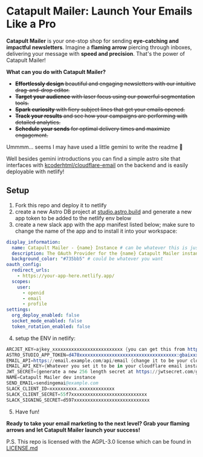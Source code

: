 # Catapult Mailer: Launch Your Emails Like a Pro 

**Catapult Mailer** is your one-stop shop for sending **eye-catching and impactful newsletters**.  Imagine a **flaming arrow** piercing through inboxes, delivering your message with **speed and precision**. That's the power of Catapult Mailer!

**What can you do with Catapult Mailer?**

 * ~~**Effortlessly design** beautiful and engaging newsletters with our intuitive drag-and-drop editor.~~
* ~~**Target your audience** with laser focus using our powerful segmentation tools.~~
* ~~**Spark curiosity** with fiery subject lines that get your emails opened.~~
* ~~**Track your results** and see how your campaigns are performing with detailed analytics.~~
* ~~**Schedule your sends** for optimal delivery times and maximize engagement.~~

Ummmm... seems I may have used a little gemini to write the readme :shushing_face:  

Well besides gemini introductions you can find a simple astro site that interfaces with [kcoderhtml/cloudflare-email](https://github.com/kcoderhtml/cloudflare-email) on the backend and is easily deployable with netlify!

## Setup
1. Fork this repo and deploy it to netlify
2. create a new Astro DB project at [studio.astro.build](https://studio.astro.build/) and generate a new app token to be added to the netlify env below
3. create a new slack app with the app manifest listed below; make sure to change the name of the app and to install it into your workspace:
```yaml
display_information:
  name: Catapult Mailer - {name} Instance # can be whatever this is just what I use
  description: The OAuth Provider for the {name} Catapult Mailer instance # same here
  background_color: "#735bb5" # could be whatever you want
oauth_config:
  redirect_urls:
    - https://your-app-here.netlify.app/
  scopes:
    user:
      - openid
      - email
      - profile
settings:
  org_deploy_enabled: false
  socket_mode_enabled: false
  token_rotation_enabled: false
```
4. setup the ENV in netlify:
```s
ARCJET_KEY=ajkey_xxxxxxxxxxxxxxxxxxxxxxxxxx {you can get this from https://arcjet.com/}
ASTRO_STUDIO_APP_TOKEN=d478xxxxxxxxxxxxxxxxxxxxxxxxxxxxxxxxxxxx:gbaixxxxxxxxxxxxxxxxxxxxxxxx:gbaixxxxxxxxxxxxxxxxxxxxxxxx {you can get this from your astro db project}
EMAIL_API=https://email.example.com/api/email {change it to be your cloudflare email instance but always add the /api/email on the end of your base domain}
EMAIL_API_KEY={Whatever you set it to be in your cloudflare email instance}
JWT_SECRET={generate a new 256 length secret at https://jwtsecret.com/generate or with `openssl rand -hex 256`}
NAME=Catapult Mailer dev instance
SEND_EMAIL=sendingemai@example.com
SLACK_CLIENT_ID=xxxxxxxxxx.xxxxxxxxxxxxx
SLACK_CLIENT_SECRET=55f7xxxxxxxxxxxxxxxxxxxxxxxxxxxx
SLACK_SIGNING_SECRET=d597xxxxxxxxxxxxxxxxxxxxxxxxxxxx
```
5. Have fun!

**Ready to take your email marketing to the next level? Grab your flaming arrows and let Catapult Mailer launch your success!**

P.S. This repo is licensed with the AGPL-3.0 license which can be found in [LICENSE.md](/LICENSE.md)